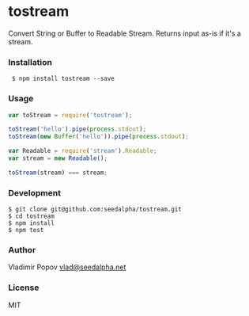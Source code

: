 # tostream

Convert String or Buffer to Readable Stream. Returns input as-is if it's a stream.

### Installation

     $ npm install tostream --save

### Usage

```javascript
var toStream = require('tostream');

toStream('hello').pipe(process.stdout);
toStream(new Buffer('hello')).pipe(process.stdout);

var Readable = require('stream').Readable;
var stream = new Readable();

toStream(stream) === stream;
```

### Development

    $ git clone git@github.com:seedalpha/tostream.git
    $ cd tostream
    $ npm install
    $ npm test

### Author

Vladimir Popov <vlad@seedalpha.net>

### License

MIT